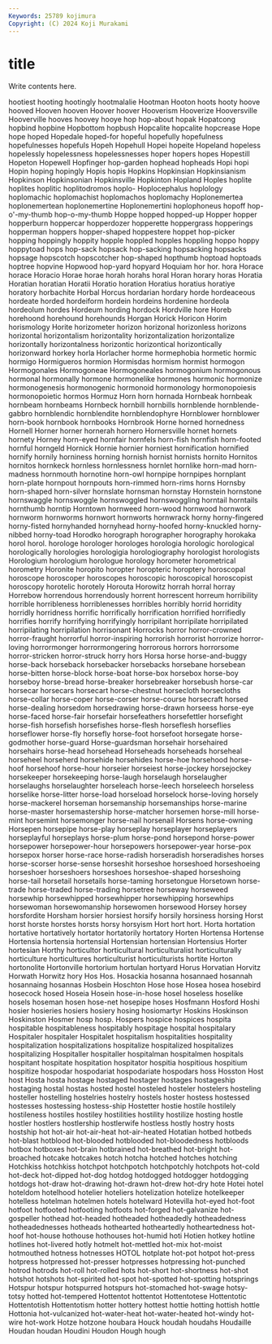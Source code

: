 ```yaml
---
Keywords: 25789 kojimura
Copyright: (C) 2024 Koji Murakami
---
```


# title

Write contents here.



hootiest
hooting hootingly hootmalalie Hootman Hooton hoots hooty hoove hooved Hooven
hooven Hoover hoover Hooverism Hooverize Hooversville Hooverville hooves hoovey hooye
hop hop-about hopak Hopatcong hopbind hopbine Hopbottom hopbush Hopcalite hopcalite
hopcrease Hope hope hoped Hopedale hoped-for hopeful hopefully hopefulness hopefulnesses
hopefuls Hopeh Hopehull Hopei hopeite Hopeland hopeless hopelessly hopelessness hopelessnesses
hoper hopers hopes Hopestill Hopeton Hopewell Hopfinger hop-garden hophead hopheads
Hopi hopi Hopin hoping hopingly Hopis hopis Hopkins Hopkinsian Hopkinsianism
Hopkinson Hopkinsonian Hopkinsville Hopkinton Hopland Hoples hoplite hoplites hoplitic hoplitodromos
hoplo- Hoplocephalus hoplology hoplomachic hoplomachist hoplomachos hoplomachy Hoplonemertea hoplonemertean hoplonemertine
Hoplonemertini hoplophoneus hopoff hop-o'-my-thumb hop-o-my-thumb Hoppe hopped hopped-up Hopper hopper
hopperburn hoppercar hopperdozer hopperette hoppergrass hopperings hopperman hoppers hopper-shaped hoppestere
hoppet hop-picker hopping hoppingly hoppity hopple hoppled hopples hoppling hoppo
hoppy hoppytoad hops hop-sack hopsack hop-sacking hopsacking hopsacks hopsage hopscotch
hopscotcher hop-shaped hopthumb hoptoad hoptoads hoptree hopvine Hopwood hop-yard hopyard
Hoquiam hor hor. hora Horace horace Horacio Horae horae horah
horahs horal Horan horary horas Horatia Horatian horatian Horatii Horatio
horation Horatius horatius horatiye horatory horbachite Horbal Horcus hordarian hordary
horde hordeaceous hordeate horded hordeiform hordein hordeins hordenine hordeola hordeolum
hordes Hordeum hording hordock Hordville hore Horeb horehoond horehound horehounds
Horgan Horick Horicon Horim horismology Horite horizometer horizon horizonal horizonless
horizons horizontal horizontalism horizontality horizontalization horizontalize horizontally horizontalness horizontic horizontical
horizontically horizonward horkey horla Horlacher horme hormephobia hormetic hormic hormigo
Hormigueros hormion Hormisdas hormism hormist hormogon Hormogonales Hormogoneae Hormogoneales hormogonium
hormogonous hormonal hormonally hormone hormonelike hormones hormonic hormonize hormonogenesis hormonogenic
hormonoid hormonology hormonopoiesis hormonopoietic hormos Hormuz Horn horn hornada Hornbeak
hornbeak hornbeam hornbeams Hornbeck hornbill hornbills hornblende hornblende-gabbro hornblendic hornblendite
hornblendophyre Hornblower hornblower horn-book hornbook hornbooks Hornbrook Horne horned hornedness
Hornell Horner horner hornerah hornero Hornersville hornet hornets hornety Horney
horn-eyed hornfair hornfels horn-fish hornfish horn-footed hornful horngeld Hornick Hornie
hornier horniest hornification hornified hornify hornily horniness horning hornish hornist
hornists hornito Hornitos hornitos hornkeck hornless hornlessness hornlet hornlike horn-mad
horn-madness hornmouth hornotine horn-owl hornpipe hornpipes hornplant horn-plate hornpout hornpouts
horn-rimmed horn-rims horns Hornsby horn-shaped horn-silver hornslate hornsman hornstay Hornstein
hornstone hornswaggle hornswoggle hornswoggled hornswoggling horntail horntails hornthumb horntip Horntown
hornweed horn-wood hornwood hornwork hornworm hornworms hornwort hornworts hornwrack horny
horny-fingered horny-fisted hornyhanded hornyhead horny-hoofed horny-knuckled horny-nibbed horny-toad Horodko horograph
horographer horography horokaka horol horol. horologe horologer horologes horologia horologic
horological horologically horologies horologigia horologiography horologist horologists Horologium horologium horologue
horology horometer horometrical horometry Horonite horopito horopter horopteric horoptery horoscopal
horoscope horoscoper horoscopes horoscopic horoscopical horoscopist horoscopy horotelic horotely Horouta
Horowitz horrah horral horray Horrebow horrendous horrendously horrent horrescent horreum
horribility horrible horribleness horriblenesses horribles horribly horrid horridity horridly horridness
horrific horrifically horrification horrified horrifiedly horrifies horrify horrifying horrifyingly horripilant
horripilate horripilated horripilating horripilation horrisonant Horrocks horror horror-crowned horror-fraught horrorful
horror-inspiring horrorish horrorist horrorize horror-loving horrormonger horrormongering horrorous horrors horrorsome
horror-stricken horror-struck horry hors Horsa horse horse-and-buggy horse-back horseback horsebacker
horsebacks horsebane horsebean horse-bitten horse-block horse-boat horse-box horsebox horse-boy horseboy
horse-bread horse-breaker horsebreaker horsebush horse-car horsecar horsecars horsecart horse-chestnut horsecloth
horsecloths horse-collar horse-coper horse-corser horse-course horsecraft horsed horse-dealing horsedom horsedrawing
horse-drawn horseess horse-eye horse-faced horse-fair horsefair horsefeathers horsefettler horsefight horse-fish
horsefish horsefishes horse-flesh horseflesh horseflies horseflower horse-fly horsefly horse-foot horsefoot
horsegate horse-godmother horse-guard Horse-guardsman horsehair horsehaired horsehairs horse-head horsehead Horseheads
horseheads horseheal horseheel horseherd horsehide horsehides horse-hoe horsehood horse-hoof horsehoof
horse-hour horseier horseiest horse-jockey horsejockey horsekeeper horsekeeping horse-laugh horselaugh horselaugher
horselaughs horselaughter horseleach horse-leech horseleech horseless horselike horse-litter horse-load horseload
horselock horse-loving horsely horse-mackerel horseman horsemanship horsemanships horse-marine horse-master horsemastership
horse-matcher horsemen horse-mill horse-mint horsemint horsemonger horse-nail horsenail Horsens horse-owning
Horsepen horsepipe horse-play horseplay horseplayer horseplayers horseplayful horseplays horse-plum horse-pond
horsepond horse-power horsepower horsepower-hour horsepowers horsepower-year horse-pox horsepox horser horse-race
horse-radish horseradish horseradishes horses horse-scorser horse-sense horseshit horseshoe horseshoed horseshoeing
horseshoer horseshoers horseshoes horseshoe-shaped horseshoing horse-tail horsetail horsetails horse-taming horsetongue
Horsetown horse-trade horse-traded horse-trading horsetree horseway horseweed horsewhip horsewhipped horsewhipper
horsewhipping horsewhips horsewoman horsewomanship horsewomen horsewood Horsey horsey horsfordite Horsham
horsier horsiest horsify horsily horsiness horsing Horst horst horste horstes
horsts horsy horsyism Hort hort hort. Horta hortation hortative hortatively
hortator hortatorily hortatory Horten Hortensa Hortense Hortensia hortensia hortensial Hortensian
hortensian Hortensius Horter hortesian Horthy horticultor horticultural horticulturalist horticulturally horticulture
horticultures horticulturist horticulturists hortite Horton hortonolite Hortonville hortorium hortulan hortyard
Horus Horvatian Horvitz Horwath Horwitz hory Hos Hos. Hosackia hosanna
hosannaed hosannah hosannaing hosannas Hosbein Hoschton Hose hose Hosea hosea
hosebird hosecock hosed Hoseia Hosein hose-in-hose hosel hoseless hoselike hosels
hoseman hosen hose-net hosepipe hoses Hosfmann Hosford Hoshi hosier hosieries
hosiers hosiery hosing hosiomartyr Hoskins Hoskinson Hoskinston Hosmer hosp hosp.
Hospers hospice hospices hospita hospitable hospitableness hospitably hospitage hospital hospitalary
Hospitaler hospitaler Hospitalet hospitalism hospitalities hospitality hospitalization hospitalizations hospitalize hospitalized
hospitalizes hospitalizing Hospitaller hospitaller hospitalman hospitalmen hospitals hospitant hospitate hospitation
hospitator hospitia hospitious hospitium hospitize hospodar hospodariat hospodariate hospodars hoss
Hosston Host host Hosta hosta hostage hostaged hostager hostages hostageship
hostaging hostal hostas hosted hostel hosteled hosteler hostelers hosteling hosteller
hostelling hostelries hostelry hostels hoster hostess hostessed hostesses hostessing hostess-ship
Hostetter hostie hostile hostilely hostileness hostiles hostiley hostilities hostility hostilize
hosting hostle hostler hostlers hostlership hostlerwife hostless hostly hostry hosts
hostship hot hot-air hot-air-heat hot-air-heated Hotatian hotbed hotbeds hot-blast hotblood
hot-blooded hotblooded hot-bloodedness hotbloods hotbox hotboxes hot-brain hotbrained hot-breathed hot-bright
hot-broached hotcake hotcakes hotch hotcha hotched hotches hotching Hotchkiss hotchkiss
hotchpot hotchpotch hotchpotchly hotchpots hot-cold hot-deck hot-dipped hot-dog hotdog hotdogged
hotdogger hotdogging hotdogs hot-draw hot-drawing hot-drawn hot-drew hot-dry hote Hotei
hotel hoteldom hotelhood hotelier hoteliers hotelization hotelize hotelkeeper hotelless hotelman
hotelmen hotels hotelward Hotevilla hot-eyed hot-foot hotfoot hotfooted hotfooting hotfoots
hot-forged hot-galvanize hot-gospeller hothead hot-headed hotheaded hotheadedly hotheadedness hotheadednesses hotheads
hothearted hotheartedly hotheartedness hot-hoof hot-house hothouse hothouses hot-humid hoti Hotien
hotkey hotline hotlines hot-livered hotly hotmelt hot-mettled hot-mix hot-moist hotmouthed
hotness hotnesses HOTOL hotplate hot-pot hotpot hot-press hotpress hotpressed hot-presser
hotpresses hotpressing hot-punched hotrod hotrods hot-roll hot-rolled hots hot-short hot-shortness
hot-shot hotshot hotshots hot-spirited hot-spot hot-spotted hot-spotting hotsprings Hotspur hotspur
hotspurred hotspurs hot-stomached hot-swage hotsy-totsy hotted hot-tempered Hottentot hottentot Hottentotese
Hottentotic Hottentotish Hottentotism hotter hottery hottest hottie hotting hottish hottle
Hottonia hot-vulcanized hot-water-heat hot-water-heated hot-windy hot-wire hot-work Hotze hotzone houbara
Houck houdah houdahs Houdaille Houdan houdan Houdini Houdon Hough hough
